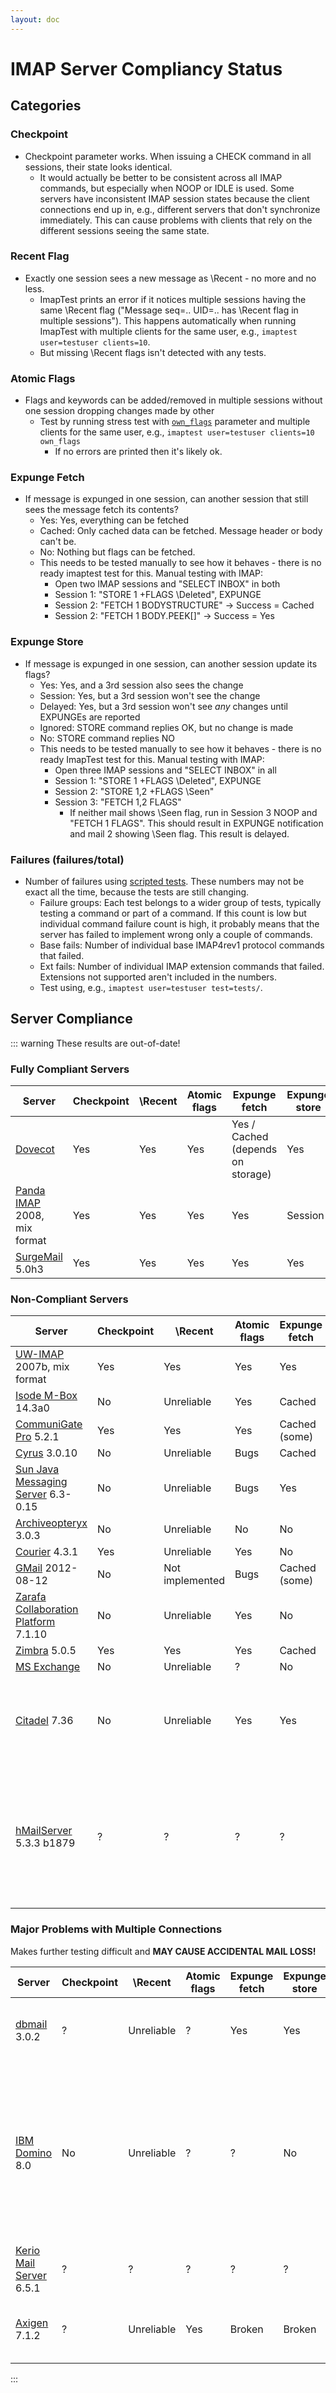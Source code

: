 ```yaml
---
layout: doc
---
```


# IMAP Server Compliancy Status

## Categories

### Checkpoint

* Checkpoint parameter works. When issuing a CHECK command in all sessions, their state looks identical.
   * It would actually be better to be consistent across all IMAP commands, but especially when NOOP or IDLE is used. Some servers have inconsistent IMAP session states because the client connections end up in, e.g., different servers that don't synchronize immediately. This can cause problems with clients that rely on the different sessions seeing the same state.

### Recent Flag

* Exactly one session sees a new message as \Recent - no more and no less.
   * ImapTest prints an error if it notices multiple sessions having the same \Recent flag ("Message seq=.. UID=.. has \Recent flag in multiple sessions"). This happens automatically when running ImapTest with multiple clients for the same user, e.g., `imaptest user=testuser clients=10`.
   * But missing \Recent flags isn't detected with any tests.

### Atomic Flags

* Flags and keywords can be added/removed in multiple sessions without one session dropping changes made by other
   * Test by running stress test with [`own_flags`](/configuration#own-flags) parameter and multiple clients for the same user, e.g., `imaptest user=testuser clients=10 own_flags`
      * If no errors are printed then it's likely ok.

### Expunge Fetch

* If message is expunged in one session, can another session that still sees the message fetch its contents?
   * Yes: Yes, everything can be fetched
   * Cached: Only cached data can be fetched. Message header or body can't be.
   * No: Nothing but flags can be fetched.
   * This needs to be tested manually to see how it behaves - there is no ready imaptest test for this. Manual testing with IMAP:
      * Open two IMAP sessions and "SELECT INBOX" in both
      * Session 1: "STORE 1 +FLAGS \Deleted", EXPUNGE
      * Session 2: "FETCH 1 BODYSTRUCTURE" -> Success = Cached
      * Session 2: "FETCH 1 BODY.PEEK[]" -> Success = Yes

### Expunge Store

* If message is expunged in one session, can another session update its flags?
   * Yes: Yes, and a 3rd session also sees the change
   * Session: Yes, but a 3rd session won't see the change
   * Delayed: Yes, but a 3rd session won't see *any* changes until EXPUNGEs are reported
   * Ignored: STORE command replies OK, but no change is made
   * No: STORE command replies NO
   * This needs to be tested manually to see how it behaves - there is no ready ImapTest test for this. Manual testing with IMAP:
      * Open three IMAP sessions and "SELECT INBOX" in all
      * Session 1: "STORE 1 +FLAGS \Deleted", EXPUNGE
      * Session 2: "STORE 1,2 +FLAGS \Seen"
      * Session 3: "FETCH 1,2 FLAGS"
         * If neither mail shows \Seen flag, run in Session 3 NOOP and "FETCH 1 FLAGS". This should result in EXPUNGE notification and mail 2 showing \Seen flag. This result is delayed.

### Failures (failures/total)
* Number of failures using [scripted tests](/scripted_test). These numbers may not be exact all the time, because the tests are still changing.
   * Failure groups: Each test belongs to a wider group of tests, typically testing a command or part of a command. If this count is low but individual command failure count is high, it probably means that the server has failed to implement wrong only a couple of commands.
   * Base fails: Number of individual base IMAP4rev1 protocol commands that failed.
   * Ext fails: Number of individual IMAP extension commands that failed. Extensions not supported aren't included in the numbers.
   * Test using, e.g., `imaptest user=testuser test=tests/`.


## Server Compliance

::: warning
These results are out-of-date!

### Fully Compliant Servers

| Server | Checkpoint | \Recent | Atomic flags | Expunge fetch | Expunge store | Failure groups | Base fails | Ext fails |
| ------ | ---------- | ------- | ------------ | ------------- | ------------- | -------------- | ---------- | --------- |
| [Dovecot](https://www.dovecot.org/) | Yes | Yes | Yes | Yes / Cached (depends on storage) | Yes | 0/40 | 0/403 | 0/100 |
| [Panda IMAP](https://github.com/jonabbey/panda-imap/) 2008, mix format | Yes | Yes | Yes | Yes | Session | 0/34 | 0/328 | 0/97 |
| [SurgeMail](http://netwinsite.com/surgemail/) 5.0h3 | Yes | Yes | Yes | Yes | Yes | 0/35 | 0/342 | 0/26 |


### Non-Compliant Servers

| Server | Checkpoint | \Recent | Atomic flags | Expunge fetch | Expunge store | Failure groups | Base fails | Ext fails |
| ------ | ---------- | ------- | ------------ | ------------- | ------------- | -------------- | ---------- | --------- |
| [UW-IMAP](http://www.washington.edu/imap/) 2007b, mix format | Yes | Yes | Yes | Yes | Session | 2/34 | 0/328 | 6/53 |
| [Isode M-Box](http://www.isode.com/products/m-box.html) 14.3a0 | No | Unreliable | Yes | Cached | Ignored | 4/40 | 1/408 | 8/112 |
| [CommuniGate Pro](http://www.communigate.com/community/) 5.2.1 | Yes | Yes | Yes | Cached (some) | No | 8/34 | 8/328 | 0/0 |
| [Cyrus](https://www.cyrusimap.org/) 3.0.10 | No | Unreliable | Bugs | Cached | Delayed | 0/35 | 0/366 | 0/100 |
| [Sun Java Messaging Server](http://www.sun.com/software/products/messaging_srvr/index.xml) 6.3-0.15 | No | Unreliable | Bugs | Yes | Delayed | 9/34 | 17/328 | 9/21 |
| [Archiveopteryx](http://www.archiveopteryx.org/) 3.0.3 | No | Unreliable | No | No | No | 13/38 | 25/346 | 6/26 |
| [Courier](http://www.courier-mta.org/imap/) 4.3.1 | Yes | Unreliable | Yes | No | No | 18/34 | 33/328 | 20/53 |
| [GMail](http://www.gmail.com/) 2012-08-12 | No | Not implemented | Bugs | Cached (some) | Ignored | 12/49 | 66/376 | 0/0 |
| [Zarafa Collaboration Platform](http://www.zarafa.com/) 7.1.10 | No | Unreliable | Yes | No | No | 6/35 | 14/340 | 0/0 |
| [Zimbra](http://www.zimbra.com/) 5.0.5 | Yes | Yes | Yes | Cached | No | 8/34 | 50/328 | 2/33 |
| [MS Exchange](http://www.microsoft.com/exchange/default.mspx) | No | Unreliable | ? | No | No | 16/40 | 52/287 | 0/0 |
| [Citadel](http://www.citadel.org/) 7.36 | No | Unreliable | Yes | Yes | Session (flag changes are never seen by other sessions) | 19/34 | 98/328 | 0/0 |
| [hMailServer](http://www.hmailserver.com/) 5.3.3 b1879 | ? | ? | ? | ? | ? | Fails hardcoded OK response format test. Other tests don't work, if OK response test fails. | | |

### Major Problems with Multiple Connections

Makes further testing difficult and **MAY CAUSE ACCIDENTAL MAIL LOSS!**

| Server | Checkpoint | \Recent | Atomic flags | Expunge fetch | Expunge store | Failure groups | Base fails | Ext fails |
| ------ | ---------- | ------- | ------------ | ------------- | ------------- | -------------- | ---------- | --------- |
| [dbmail](http://www.dbmail.org/) 3.0.2 | ? | Unreliable | ? | Yes | Yes |  9/361 - UID/sequence mapping becomes wrong |
| [IBM Domino](http://www.ibm.com/software/lotus/products/notes/) 8.0 | No | Unreliable | ? | ? | No | 16/34 - Too many EXPUNGEs are sent, EXISTS is dropped before sending EXPUNGEs, FETCHing with valid messagesets produce errors |
| [Kerio Mail Server](http://www.kerio.eu/kms_home.html) 6.5.1 | ? | ? | ? | ? | ? | 18/34 - EXPUNGEs are sent wrong |
| [Axigen](http://www.axigen.com/) 7.1.2 | ? | Unreliable | Yes | Broken | Broken | 19/312 - FETCH/STORE sends EXPUNGEs immediately |
:::
